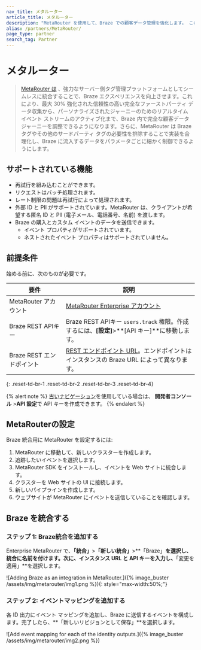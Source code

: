 ```yaml
---
nav_title: メタルーター
article_title: メタルーター
description: "MetaRouter を使用して、Braze での顧客データ管理を強化します。 この高性能なサーバー側タグ管理ソリューションは、MetaRouter がホストするプライベート クラウドでも、独自のインフラストラクチャでも、シームレスな導入オプションにより最大限のコンプライアンスと制御を実現します。"
alias: /partners/MetaRouter/
page_type: partner
search_tag: Partner
---
```


# メタルーター

> [MetaRouter は](https://www.metarouter.io/) 、強力なサーバー側タグ管理プラットフォームとしてシームレスに統合することで、Braze エクスペリエンスを向上させます。これにより、最大 30% 強化された信頼性の高い完全なファーストパーティ データ収集から、パーソナライズされたジャーニーのためのリアルタイム イベント ストリームのアクティブ化まで、Braze 内で完全な顧客データ ジャーニーを調整できるようになります。さらに、MetaRouter は Braze タグやその他のサードパーティ タグの必要性を排除することで実装を合理化し、Braze に流入するデータをパラメータごとに細かく制御できるようにします。

## サポートされている機能

- 再試行を組み込むことができます。
- リクエストはバッチ処理されます。
- レート制限の問題は再試行によって処理されます。
- 外部 ID と PII がサポートされています。MetaRouter は、クライアントが希望する匿名 ID と PII (電子メール、電話番号、名前) を渡します。
- Braze の購入とカスタム イベントのデータを送信できます。
  - イベント プロパティがサポートされています。
  - ネストされたイベント プロパティはサポートされていません。

## 前提条件

始める前に、次のものが必要です。

| 要件 | 説明 |
|-----------------------|------------------------------------------------------------------------------------------------------------------------------------------------------|
| MetaRouter アカウント |[MetaRouter Enterprise アカウント](https://enterprise.metarouter.io/)|
| Braze REST APIキー | Braze REST APIキー `users.track` 権限。作成するには、**[設定]**>**[API キー]**に移動します。 |
| Braze REST エンドポイント |[REST エンドポイント URL]({{site.baseurl}}/developer_guide/rest_api/basics/#endpoints)。エンドポイントはインスタンスの Braze URL によって異なります。 |
{: .reset-td-br-1 .reset-td-br-2 .reset-td-br-3  .reset-td-br-4}

{% alert note %}
[古いナビゲーション]({{site.baseurl}}/navigation)を使用している場合は、 **開発者コンソール** >**API 設定**で API キーを作成できます。
{% endalert %}

## MetaRouterの設定

Braze 統合用に MetaRouter を設定するには:

1. MetaRouter に移動して、新しいクラスターを作成します。
2. 追跡したいイベントを選択します。
3. MetaRouter SDK をインストールし、イベントを Web サイトに統合します。
4. クラスターを Web サイトの UI に接続します。
5. 新しいパイプラインを作成します。
6. ウェブサイトが MetaRouter にイベントを送信していることを確認します。

## Braze を統合する

### ステップ 1: Braze統合を追加する

Enterprise MetaRouter で、**「統合」**>**「新しい統合」**>**「Braze」**を選択し、統合に名前を付けます。次に、インスタンス URL と API キーを入力し、**「変更を適用」**を選択します。

![Adding Braze as an integration in MetaRouter.]({% image_buster /assets/img/metarouter/img1.png %}){: style="max-width:50%;"}

### ステップ 2: イベントマッピングを追加する

各 ID 出力にイベント マッピングを追加し、Braze に送信するイベントを構成します。完了したら、**「新しいリビジョンとして保存」**を選択します。

![Add event mapping for each of the identity outputs.]({% image_buster /assets/img/metarouter/img2.png %})

